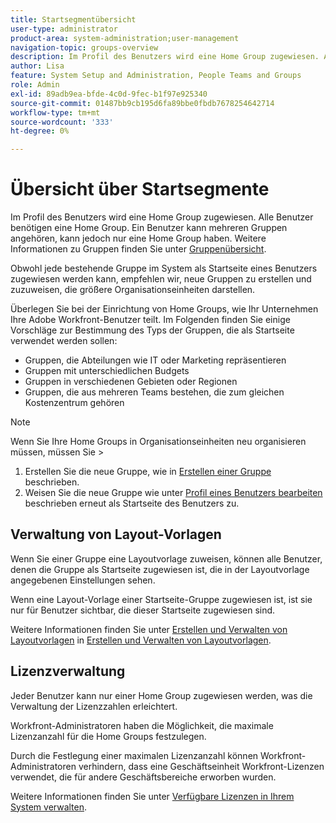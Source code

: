 ```yaml
---
title: Startsegmentübersicht
user-type: administrator
product-area: system-administration;user-management
navigation-topic: groups-overview
description: Im Profil des Benutzers wird eine Home Group zugewiesen. Alle Benutzer benötigen eine Home Group.
author: Lisa
feature: System Setup and Administration, People Teams and Groups
role: Admin
exl-id: 89adb9ea-bfde-4c0d-9fec-b1f97e925340
source-git-commit: 01487bb9cb195d6fa89bbe0fbdb7678254642714
workflow-type: tm+mt
source-wordcount: '333'
ht-degree: 0%

---
```


# Übersicht über Startsegmente

Im Profil des Benutzers wird eine Home Group zugewiesen. Alle Benutzer benötigen eine Home Group. Ein Benutzer kann mehreren Gruppen angehören, kann jedoch nur eine Home Group haben. Weitere Informationen zu Gruppen finden Sie unter [Gruppenübersicht](../../../administration-and-setup/manage-groups/groups-overview/groups.md).

Obwohl jede bestehende Gruppe im System als Startseite eines Benutzers zugewiesen werden kann, empfehlen wir, neue Gruppen zu erstellen und zuzuweisen, die größere Organisationseinheiten darstellen.

Überlegen Sie bei der Einrichtung von Home Groups, wie Ihr Unternehmen Ihre Adobe Workfront-Benutzer teilt. Im Folgenden finden Sie einige Vorschläge zur Bestimmung des Typs der Gruppen, die als Startseite verwendet werden sollen:

* Gruppen, die Abteilungen wie IT oder Marketing repräsentieren
* Gruppen mit unterschiedlichen Budgets
* Gruppen in verschiedenen Gebieten oder Regionen
* Gruppen, die aus mehreren Teams bestehen, die zum gleichen Kostenzentrum gehören

>[!NOTE]
>
>Wenn Sie Ihre Home Groups in Organisationseinheiten neu organisieren müssen, müssen Sie >
>1. Erstellen Sie die neue Gruppe, wie in [Erstellen einer Gruppe](../../../administration-and-setup/manage-groups/create-and-manage-groups/create-a-group.md) beschrieben.
>1. Weisen Sie die neue Gruppe wie unter [Profil eines Benutzers bearbeiten](../../../administration-and-setup/add-users/create-and-manage-users/edit-a-users-profile.md) beschrieben erneut als Startseite des Benutzers zu.
>

## Verwaltung von Layout-Vorlagen

Wenn Sie einer Gruppe eine Layoutvorlage zuweisen, können alle Benutzer, denen die Gruppe als Startseite zugewiesen ist, die in der Layoutvorlage angegebenen Einstellungen sehen.

Wenn eine Layout-Vorlage einer Startseite-Gruppe zugewiesen ist, ist sie nur für Benutzer sichtbar, die dieser Startseite zugewiesen sind.

Weitere Informationen finden Sie unter [Erstellen und Verwalten von Layoutvorlagen](../../../administration-and-setup/customize-workfront/use-layout-templates/create-and-manage-layout-templates.md) in [Erstellen und Verwalten von Layoutvorlagen](../../../administration-and-setup/customize-workfront/use-layout-templates/create-and-manage-layout-templates.md).

## Lizenzverwaltung

Jeder Benutzer kann nur einer Home Group zugewiesen werden, was die Verwaltung der Lizenzzahlen erleichtert.

Workfront-Administratoren haben die Möglichkeit, die maximale Lizenzanzahl für die Home Groups festzulegen.

Durch die Festlegung einer maximalen Lizenzanzahl können Workfront-Administratoren verhindern, dass eine Geschäftseinheit Workfront-Lizenzen verwendet, die für andere Geschäftsbereiche erworben wurden.

Weitere Informationen finden Sie unter [Verfügbare Lizenzen in Ihrem System verwalten](../../../administration-and-setup/get-started-wf-administration/manage-available-licenses-in-your-system.md).
